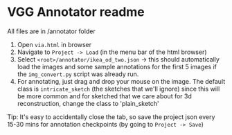 # VGG Annotator readme

All files are in <root>/annotator folder
1. Open `via.html` in browser
2. Navigate to `Project -> Load` (in the menu bar of the html browser)
3. Select `<root>/annotator/ikea_od_two.json` -> this should automatically load the images and some sample annotations for the first 5 images if the `img_convert.py` script was already run.
4. For annotating, just drag and drop your mouse on the image. The default class is `intricate_sketch` (the sketches that we'll ignore) since this will be more common and for sketched that we care about for 3d reconstruction, change the class to 'plain_sketch' 


Tip: It's easy to accidentally close the tab, so save the project json every 15-30 mins for annotation checkpoints (by going to `Project -> Save`)
